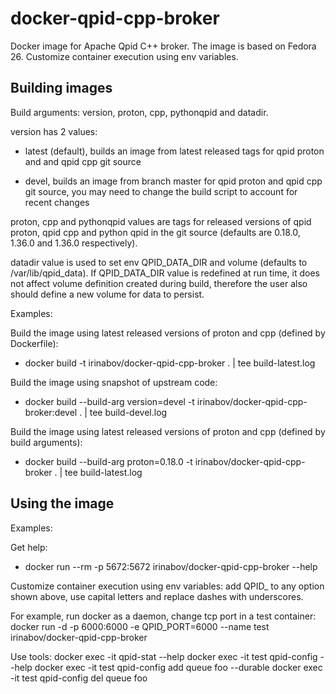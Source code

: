 # docker-qpid-cpp-broker

Docker image for Apache Qpid C++ broker. The image is based on Fedora 26.
Customize container execution using env variables.

## Building images

Build arguments:
  version, proton, cpp, pythonqpid and datadir. 

  version has 2 values:

  - latest (default), builds an image from latest released tags for qpid proton and
    and qpid cpp git source

  - devel, builds an image from branch master for qpid proton and qpid cpp 
    git source, you may need to change the build script to account for recent
    changes

  proton, cpp and pythonqpid values are tags for released versions of qpid proton, qpid cpp and python qpid
  in the git source (defaults are 0.18.0, 1.36.0 and 1.36.0 respectively).

  datadir value is used to set env QPID_DATA_DIR and volume (defaults to /var/lib/qpid_data).
  If QPID_DATA_DIR value is redefined at run time, it does not affect volume definition created during build,
  therefore the user also should define a new volume for data to persist.

Examples:

Build the image using latest released versions of proton and cpp (defined by Dockerfile):
  - docker build -t irinabov/docker-qpid-cpp-broker . | tee build-latest.log

Build the image using snapshot of upstream code:
  - docker build --build-arg version=devel -t irinabov/docker-qpid-cpp-broker:devel . | tee build-devel.log
  
Build the image using latest released versions of proton and cpp (defined by build arguments):
 - docker build --build-arg proton=0.18.0 -t irinabov/docker-qpid-cpp-broker . | tee build-latest.log

## Using the image

Examples:

Get help:
  - docker run --rm -p 5672:5672 irinabov/docker-qpid-cpp-broker --help

Customize container execution using env variables:
  add QPID_ to any option shown above, use capital letters and replace dashes with underscores.

For example, run docker as a daemon, change tcp port in a test container:
  docker run -d -p 6000:6000 -e QPID_PORT=6000 --name test irinabov/docker-qpid-cpp-broker

Use tools:
  docker exec -it qpid-stat --help
  docker exec -it test qpid-config --help
  docker exec -it test qpid-config add queue foo --durable
  docker exec -it test qpid-config del queue foo

